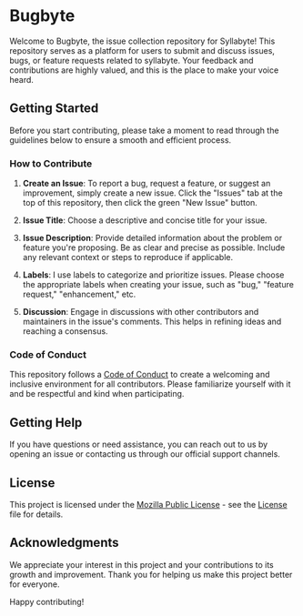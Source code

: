 # Bugbyte
Welcome to Bugbyte, the issue collection repository for Syllabyte! This repository serves as a platform for users to submit and discuss issues, bugs, or feature requests related to syllabyte. Your feedback and contributions are highly valued, and this is the place to make your voice heard.

## Getting Started

Before you start contributing, please take a moment to read through the guidelines below to ensure a smooth and efficient process.

### How to Contribute

1. **Create an Issue**: To report a bug, request a feature, or suggest an improvement, simply create a new issue. Click the "Issues" tab at the top of this repository, then click the green "New Issue" button.

2. **Issue Title**: Choose a descriptive and concise title for your issue.

3. **Issue Description**: Provide detailed information about the problem or feature you're proposing. Be as clear and precise as possible. Include any relevant context or steps to reproduce if applicable.

4. **Labels**: I use labels to categorize and prioritize issues. Please choose the appropriate labels when creating your issue, such as "bug," "feature request," "enhancement," etc.

5. **Discussion**: Engage in discussions with other contributors and maintainers in the issue's comments. This helps in refining ideas and reaching a consensus.

### Code of Conduct

This repository follows a [Code of Conduct](CODE_OF_CONDUCT.md) to create a welcoming and inclusive environment for all contributors. Please familiarize yourself with it and be respectful and kind when participating.

## Getting Help

If you have questions or need assistance, you can reach out to us by opening an issue or contacting us through our official support channels.

## License

This project is licensed under the [Mozilla Public License](LICENSE) - see the [License](LICENSE) file for details.

## Acknowledgments

We appreciate your interest in this project and your contributions to its growth and improvement. Thank you for helping us make this project better for everyone.

Happy contributing!
